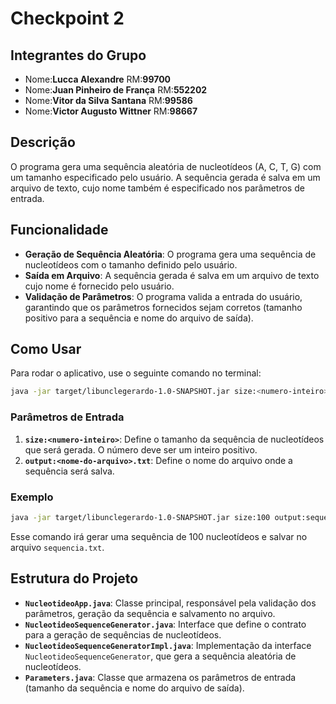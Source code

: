 # Checkpoint 2 

## Integrantes do Grupo
- Nome:**Lucca Alexandre**                          RM:**99700**
- Nome:**Juan Pinheiro de França**                  RM:**552202**
- Nome:**Vitor da Silva Santana**                   RM:**99586**
- Nome:**Victor Augusto Wittner**                   RM:**98667**

## Descrição

O programa gera uma sequência aleatória de nucleotídeos (A, C, T, G) com um tamanho especificado pelo usuário. 
A sequência gerada é salva em um arquivo de texto, cujo nome também é especificado nos parâmetros de entrada.

## Funcionalidade

- **Geração de Sequência Aleatória**: O programa gera uma sequência de nucleotídeos com o tamanho definido pelo usuário.
- **Saída em Arquivo**: A sequência gerada é salva em um arquivo de texto cujo nome é fornecido pelo usuário.
- **Validação de Parâmetros**: O programa valida a entrada do usuário, garantindo que os parâmetros fornecidos sejam corretos (tamanho positivo para a sequência e nome do arquivo de saída).

## Como Usar

Para rodar o aplicativo, use o seguinte comando no terminal:

```bash
java -jar target/libunclegerardo-1.0-SNAPSHOT.jar size:<numero-inteiro> output:<nome-do-arquivo>.txt
```

### Parâmetros de Entrada

1. **`size:<numero-inteiro>`**: Define o tamanho da sequência de nucleotídeos que será gerada. O número deve ser um inteiro positivo.
2. **`output:<nome-do-arquivo>.txt`**: Define o nome do arquivo onde a sequência será salva.

### Exemplo

```bash
java -jar target/libunclegerardo-1.0-SNAPSHOT.jar size:100 output:sequencia.txt
```

Esse comando irá gerar uma sequência de 100 nucleotídeos e salvar no arquivo `sequencia.txt`.

## Estrutura do Projeto

- **`NucleotideoApp.java`**: Classe principal, responsável pela validação dos parâmetros, geração da sequência e salvamento no arquivo.
- **`NucleotideoSequenceGenerator.java`**: Interface que define o contrato para a geração de sequências de nucleotídeos.
- **`NucleotideoSequenceGeneratorImpl.java`**: Implementação da interface `NucleotideoSequenceGenerator`, que gera a sequência aleatória de nucleotídeos.
- **`Parameters.java`**: Classe que armazena os parâmetros de entrada (tamanho da sequência e nome do arquivo de saída).
